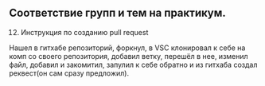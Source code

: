 ## Соответствие групп и тем на практикум.


12. Инструкция по созданию pull request

Нашел в гитхабе репозиторий, форкнул, в VSC клонировал к себе на комп со своего репозитория, добавил ветку, перешёл в нее, изменил файл, добавил и закомитил, запулил к себе обратно и из гитхаба создал реквест(он сам сразу предложил).
